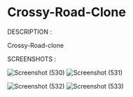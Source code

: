 # Crossy-Road-Clone
DESCRIPTION :

Crossy-Road-clone 

SCREENSHOTS :

![Screenshot (530)](https://user-images.githubusercontent.com/79126310/108957675-ea6bba80-7697-11eb-9da2-bdee660b9bab.png)              ![Screenshot (531)](https://user-images.githubusercontent.com/79126310/108957730-fe172100-7697-11eb-90f5-2c87a6063182.png)

![Screenshot (532)](https://user-images.githubusercontent.com/79126310/108957768-0ec79700-7698-11eb-9987-032ad1e5ebf8.png)               ![Screenshot (533)](https://user-images.githubusercontent.com/79126310/108957827-24d55780-7698-11eb-898f-28d972a5ef14.png)
